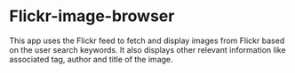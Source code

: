 # Flickr-image-browser
This app uses the Flickr feed to fetch and display images from Flickr based on the user search keywords. It also displays other relevant information like associated tag, author and title of the image. 
